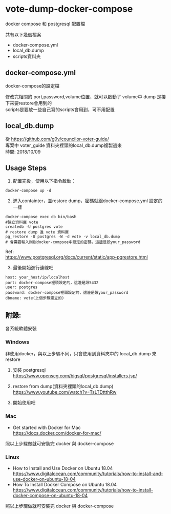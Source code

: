 # vote-dump-docker-compose
docker compose 和 postgresql 配置檔

共有以下幾個檔案
* docker-compose.yml
* local_db.dump
* scripts資料夾

## docker-compose.yml

docker-compose的設定檔

修改完相關的 port,password,volume位置，就可以啟動了 volume中 dump 是接下來要restore會用到的  
scripts是要放一些自己寫的scripts會用到，可不用配置

## local_db.dump

從 https://github.com/g0v/councilor-voter-guide/  
專案中 voter_guide 資料夾裡頭的local_db.dump複製過來  
時間: 2018/10/09

## Usage Steps

1. 配置完後，使用以下指令啟動：

```shell
docker-compose up -d
```

2. 進入containter，並restore dump，密碼就跟docker-compose.yml 設定的一樣

```shell
docker-compose exec db bin/bash
#建立資料庫 vote
createdb -U postgres vote
# restore dump 進 vote 資料庫
pg_restore -U postgres -W -d vote -v local_db.dump
# 會需要輸入剛剛docker-compsoe中設定的密碼，這邊是設your_password
```

Ref:  
https://www.postgresql.org/docs/current/static/app-pgrestore.html


3. 最後開始進行連線吧
```
host: your_host/ip/localhost
port: docker-compose裡頭設定的，這邊是設5432
user: postgres
password: docker-compose裡頭設定的，這邊是設your_password
dbname: vote(上個步驟建立的)
```

## 附錄: 
各系統軟體安裝

### Windows
非使用docker，與以上步驟不同，只會使用到資料夾中的 local_db.dump 來 restore
1. 安裝 postgresql
https://www.openscg.com/bigsql/postgresql/installers.jsp/

2. restore from dump(資料夾裡頭的local_db.dump)
https://www.youtube.com/watch?v=TsLTDttthRw

3. 開始使用吧

### Mac
* Get started with Docker for Mac  
https://docs.docker.com/docker-for-mac/  

照以上步驟做就可安裝完 docker 與 docker-compose

### Linux
* How to Install and Use Docker on Ubuntu 18.04  
https://www.digitalocean.com/community/tutorials/how-to-install-and-use-docker-on-ubuntu-18-04
* How To Install Docker Compose on Ubuntu 18.04  
https://www.digitalocean.com/community/tutorials/how-to-install-docker-compose-on-ubuntu-18-04

照以上步驟做就可安裝完 docker 與 docker-compose
